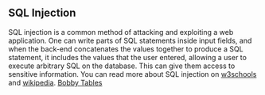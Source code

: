 



## SQL Injection

SQL injection is a common method of attacking and exploiting a web application. One can write parts of SQL statements inside input fields, and when the back-end concatenates the values together to produce a SQL statement, it includes the values that the user entered, allowing a user to execute arbitrary SQL on the database. This can give them access to sensitive information. You can read more about SQL injection on [w3schools](https://www.w3schools.com/sql/sql_injection.asp) and [wikipedia](https://en.wikipedia.org/wiki/SQL_injection). [Bobby Tables](https://www.explainxkcd.com/wiki/index.php/327:_Exploits_of_a_Mom)
